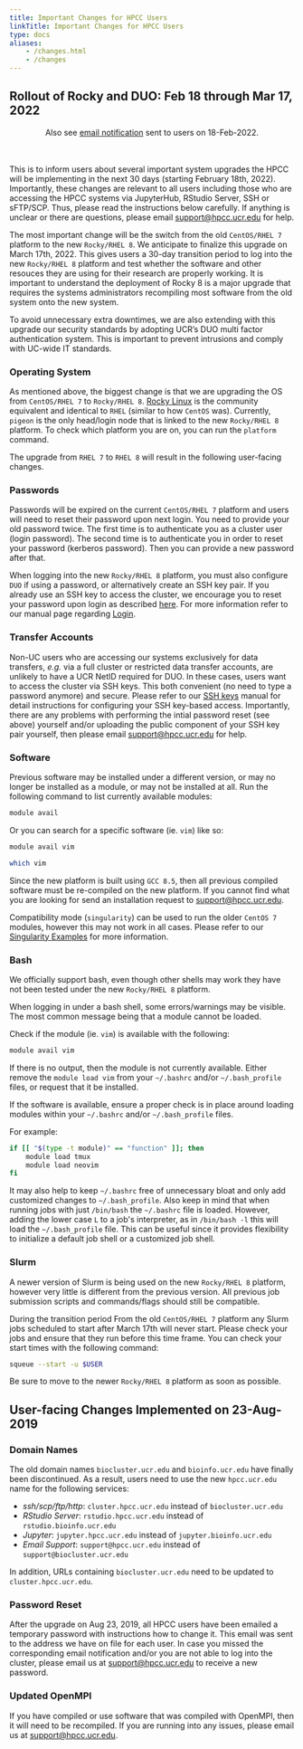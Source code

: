 ```yaml
---
title: Important Changes for HPCC Users
linkTitle: Important Changes for HPCC Users
type: docs
aliases:
    - /changes.html
    - /changes
---
```


## Rollout of Rocky and DUO: Feb 18 through Mar 17, 2022

<center>Also see <a href="https://drive.google.com/file/d/12DzXEWPC5CssRJdeIOle1LBYU4DgNIVc/view?usp=sharing">email notification</a> sent to users on 18-Feb-2022.</center>
<br></br>

This is to inform users about several important system upgrades the HPCC will
be implementing in the next 30 days (starting February 18th, 2022).
Importantly, these changes are relevant to all users including those who are
accessing the HPCC systems via JupyterHub, RStudio Server, SSH or sFTP/SCP.
Thus, please read the instructions below carefully. If anything is unclear or
there are questions, please email support@hpcc.ucr.edu for help.

The most important change will be the switch from the old `CentOS/RHEL 7`
platform to the new `Rocky/RHEL 8`. We anticipate to finalize this upgrade on
March 17th, 2022.  This gives users a 30-day transition period to log into the
new `Rocky/RHEL 8` platform and test whether the software and other resouces
they are using for their research are properly working.  It is important to
understand the deployment of Rocky 8 is a major upgrade that requires the
systems administrators recompiling most software from the old system onto the
new system.

To avoid unnecessary extra downtimes, we are also extending with this upgrade our 
security standards by adopting UCR’s DUO multi factor authentication system.
This is important to prevent intrusions and comply with UC-wide IT standards.


### Operating System

As mentioned above, the biggest change is that we are upgrading the OS from `CentOS/RHEL 7` to `Rocky/RHEL 8`.
[Rocky Linux](https://rockylinux.org/) is the community equivalent and identical to `RHEL` (similar to how `CentOS` was).
Currently, `pigeon` is the only head/login node that is linked to the new `Rocky/RHEL 8` platform.
To check which platform you are on, you can run the `platform` command.

The upgrade from `RHEL 7` to `RHEL 8` will result in the following user-facing changes.


<!--
For the past 7 years we have been using a `R`ed `H`at `E`nterprise `L`inux (`RHEL`) derivative called `CentOS Linux` (not to be confused with `CentOS Stream`).
Since `CentOS Linux` is [no longer supported](https://www.centos.org/news-and-events/1322-october-centos-dojo-videos/), 
we made the decision to stay in the RHEL family and go with [Rocky Linux](https://rockylinux.org/).

> Rocky Linux is an open-source enterprise operating system designed to be 100% bug-for-bug compatible with Red Hat Enterprise Linux
-->

### Passwords

Passwords will be expired on the current `CentOS/RHEL 7` platform and users will need to reset their password upon next login.
You need to provide your old password twice. The first time is to authenticate you as a cluster user (login password).
The second time is to authenticate you in order to reset your password (kerberos password).
Then you can provide a new password after that.

When logging into the new `Rocky/RHEL 8` platform, you must also configure `DUO` if using a password, or alternatively create an SSH key pair.
If you already use an SSH key to access the cluster, we encourage you to reset your password upon login as described [here](/manuals/hpc_cluster/start/#change-password).
For more information refer to our manual page regarding [Login](/manuals/hpc_cluster/login/).


### Transfer Accounts

Non-UC users who are accessing our systems exclusively for data transfers,
_e.g._ via a full cluster or restricted data transfer accounts, are unlikely to
have a UCR NetID required for DUO. In these cases, users want to access the
cluster via SSH keys.  This both convenient (no need to type a password
anymore) and secure.  Please refer to our [SSH
keys](/manuals/hpc_cluster/sshkeys/) manual for detail instructions for
configuring your SSH key-based access. Importantly, there are any problems with
performing the intial password reset (see above) yourself and/or uploading the
public component of your SSH key pair yourself, then please email
support@hpcc.ucr.edu for help. 

### Software

Previous software may be installed under a different version, or may no longer be installed as a module, or may not be installed at all.
Run the following command to list currently available modules:

```bash
module avail
```

Or you can search for a specific software (ie. `vim`) like so:

```bash
module avail vim
```

```bash
which vim
```

Since the new platform is built using `GCC 8.5`, then all previous compiled software must be re-compiled on the new platform.
If you cannot find what you are looking for send an installation request to [support@hpcc.ucr.edu](mailto:support@hpcc.ucr.edu).

Compatibility mode (`singularity`) can be used to run the older `CentOS 7` modules, however this may not work in all cases.
Please refer to our [Singularity Examples](/manuals/hpc_cluster/singularity/) for more information.

### Bash

We officially support bash, even though other shells may work they have not been tested under the new `Rocky/RHEL 8` platform.

When logging in under a bash shell, some errors/warnings may be visible.
The most common message being that a module cannot be loaded.

Check if the module (ie. `vim`) is available with the following:

```bash
module avail vim
```

If there is no output, then the module is not currently available. Either remove the `module load vim` from your `~/.bashrc` and/or `~/.bash_profile` files, or request that it be installed.

If the software is available, ensure a proper check is in place around loading modules within your `~/.bashrc` and/or `~/.bash_profile` files.

For example:

```bash
if [[ "$(type -t module)" == "function" ]]; then
    module load tmux
    module load neovim
fi
```

It may also help to keep `~/.bashrc` free of unnecessary bloat and only add customized changes to `~/.bash_profile`.
Also keep in mind that when running jobs with just `/bin/bash` the `~/.bashrc` file is loaded.
However, adding the lower case `L` to a job's interpreter, as in `/bin/bash -l` this will load the `~/.bash_profile` file.
This can be useful since it provides flexibility to initialize a default job shell or a customized job shell.

### Slurm

A newer version of Slurm is being used on the new `Rocky/RHEL 8` platform, however very little is different from the previous version.
All previous job submission scripts and commands/flags should still be compatible.

During the transition period From the old `CentOS/RHEL 7` platform any Slurm jobs scheduled to start after March 17th will never start.
Please check your jobs and ensure that they run before this time frame.
You can check your start times with the following command:

```bash
squeue --start -u $USER
```

Be sure to move to the newer `Rocky/RHEL 8` platform as soon as possible.


## User-facing Changes Implemented on 23-Aug-2019 

### Domain Names

The old domain names `biocluster.ucr.edu` and `bioinfo.ucr.edu` have finally been discontinued. As a result, users need to use the new `hpcc.ucr.edu` 
name for the following services:
+ _ssh/scp/ftp/http_: `cluster.hpcc.ucr.edu` instead of `biocluster.ucr.edu` 
+ _RStudio Server_: `rstudio.hpcc.ucr.edu` instead of `rstudio.bioinfo.ucr.edu` 
+ _Jupyter_: `jupyter.hpcc.ucr.edu` instead of `jupyter.bioinfo.ucr.edu`
+ _Email Support_: `support@hpcc.ucr.edu` instead of `support@biocluster.ucr.edu`

In addition, URLs containing `biocluster.ucr.edu` need to be updated to `cluster.hpcc.ucr.edu`.

### Password Reset

After the upgrade on Aug 23, 2019, all HPCC users have been emailed a temporary
password with instructions how to change it. This email was sent to the address
we have on file for each user. In case you missed the corresponding email
notification and/or you are not able to log into the cluster, please email us
at [support@hpcc.ucr.edu](mailto:support@hpcc.ucr.edu) to receive a new password.

### Updated OpenMPI

If you have compiled or use software that was compiled with OpenMPI, then it will need to be recompiled.
If you are running into any issues, please email us at [support@hpcc.ucr.edu](mailto:support@hpcc.ucr.edu).

